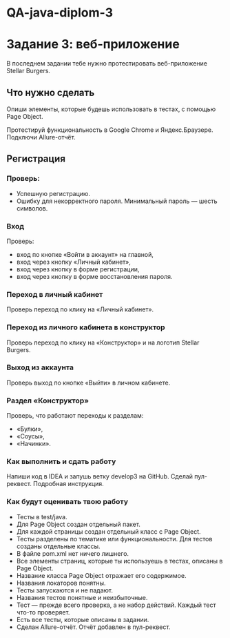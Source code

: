 # QA-java-diplom-3
# Задание 3: веб-приложение

В последнем задании тебе нужно протестировать веб-приложение Stellar Burgers. 
## Что нужно сделать
Опиши элементы, которые будешь использовать в тестах, с помощью Page Object. 

Протестируй функциональность в Google Chrome и Яндекс.Браузере. Подключи Allure-отчёт.
## Регистрация

### Проверь:
* Успешную регистрацию.
* Ошибку для некорректного пароля. Минимальный пароль — шесть символов.

### Вход 
Проверь:
* вход по кнопке «Войти в аккаунт» на главной,
* вход через кнопку «Личный кабинет»,
* вход через кнопку в форме регистрации,
* вход через кнопку в форме восстановления пароля.

### Переход в личный кабинет 
Проверь переход по клику на «Личный кабинет».

### Переход из личного кабинета в конструктор 
Проверь переход по клику на «Конструктор» и на логотип Stellar Burgers.

### Выход из аккаунта
Проверь выход по кнопке «Выйти» в личном кабинете.

### Раздел «Конструктор»
Проверь, что работают переходы к разделам:
* «Булки»,
* «Соусы»,
* «Начинки».

### Как выполнить и сдать работу
Напиши код в IDEA и запушь ветку develop3 на GitHub. Сделай пул-реквест. Подробная инструкция.
### Как будут оценивать твою работу

* Тесты в test/java.
* Для Page Object создан отдельный пакет.
* Для каждой страницы создан отдельный класс с Page Object.
* Тесты разделены по тематике или функциональности. Для тестов созданы отдельные классы.
* В файле pom.xml нет ничего лишнего.
* Все элементы страниц, которые ты используешь в тестах, описаны в Page Object.
* Название класса Page Object отражает его содержимое.
* Названия локаторов понятны.
* Тесты запускаются и не падают.
* Названия тестов понятные и неизбыточные.
* Тест — прежде всего проверка, а не набор действий. Каждый тест что-то проверяет.
* Есть все тесты, которые описаны в задании.
* Сделан Allure-отчёт. Отчёт добавлен в пул-реквест.